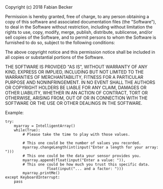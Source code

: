 Copyright (c) 2018 Fabian Becker

Permission is hereby granted, free of charge, to any person obtaining a copy
of this software and associated documentation files (the "Software"), to deal
in the Software without restriction, including without limitation the rights
to use, copy, modify, merge, publish, distribute, sublicense, and/or sell
copies of the Software, and to permit persons to whom the Software is
furnished to do so, subject to the following conditions:

The above copyright notice and this permission notice shall be included in all
copies or substantial portions of the Software.

THE SOFTWARE IS PROVIDED "AS IS", WITHOUT WARRANTY OF ANY KIND, EXPRESS OR
IMPLIED, INCLUDING BUT NOT LIMITED TO THE WARRANTIES OF MERCHANTABILITY,
FITNESS FOR A PARTICULAR PURPOSE AND NONINFRINGEMENT. IN NO EVENT SHALL THE
AUTHORS OR COPYRIGHT HOLDERS BE LIABLE FOR ANY CLAIM, DAMAGES OR OTHER
LIABILITY, WHETHER IN AN ACTION OF CONTRACT, TORT OR OTHERWISE, ARISING FROM,
OUT OF OR IN CONNECTION WITH THE SOFTWARE OR THE USE OR OTHER DEALINGS IN THE
SOFTWARE.


Example:

	try:
		myarray = IntelligentArray()
		while(True):
			# Please take the time to play with those values.
	
			# This one could be the number of values you recorded.
			myarray.changeLength(int(input("Enter a length for your array: ")))
			# This one could be the data your sensor provides you.
			myarray.append(float(input("Enter a value: ")),
			# This one could be how much you trust this specific data.
				       float(input("... and a factor: ")))
			myarray.printMe()
	except KeyboardInterrupt:
		pass
